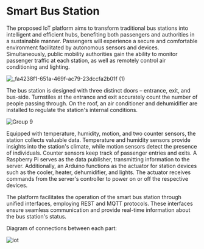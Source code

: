 # Smart Bus Station

The proposed IoT platform aims to transform traditional bus stations into intelligent and efficient hubs, benefiting both passengers and authorities in a sustainable manner. Passengers will experience a secure and comfortable environment facilitated by autonomous sensors and devices. Simultaneously, public mobility authorities gain the ability to monitor passenger traffic at each station, as well as remotely control air conditioning and lighting.

![_fa4238f1-651a-469f-ac79-23dccfa2b01f (1)](https://github.com/saeidz70/IoT_smart_bus_station/assets/63140944/5dc94c2d-8065-4b19-ab12-c01df04a340f)


The bus station is designed with three distinct doors – entrance, exit, and bus-side. Turnstiles at the entrance and exit accurately count the number of people passing through. On the roof, an air conditioner and dehumidifier are installed to regulate the station's internal conditions.

![Group 9](https://github.com/saeidz70/IoT_smart_bus_station/assets/63140944/ebd3815d-868f-406b-b0ea-8d281ce1520e)


Equipped with temperature, humidity, motion, and two counter sensors, the station collects valuable data. Temperature and humidity sensors provide insights into the station's climate, while motion sensors detect the presence of individuals. Counter sensors keep track of passenger entries and exits. A Raspberry Pi serves as the data publisher, transmitting information to the server. Additionally, an Arduino functions as the actuator for station devices such as the cooler, heater, dehumidifier, and lights. The actuator receives commands from the server's controller to power on or off the respective devices.

The platform facilitates the operation of the smart bus station through unified interfaces, employing REST and MQTT protocols. These interfaces ensure seamless communication and provide real-time information about the bus station's status.

Diagram of connections between each part: 

![iot](https://github.com/saeidz70/IoT_smart_bus_station/assets/63140944/ff60ac3f-9f65-45a0-bba4-b34fee879dff)
